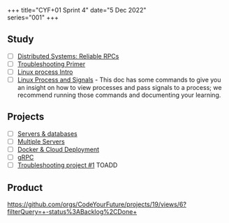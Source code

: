 +++
title="CYF+01 Sprint 4"
date="5 Dec 2022"    
series="001"
+++

## Study

- [ ] [Distributed Systems: Reliable RPCs](../../primers/distributed-software-systems-architecture/reliable-rpcs)
- [ ] [Troubleshooting Primer](../../primers/troubleshooting/)
- [ ] [Linux process Intro](https://tldp.org/LDP/tlk/kernel/processes.html)
- [ ] [Linux Process and Signals](https://www.bogotobogo.com/Linux/linux_process_and_signals.php) - This doc has some commands to give you an insight on how to view processes and pass signals to a process; we recommend running those commands and documenting your learning.

## Projects

- [ ] [Servers & databases](../../projects/server-database)
- [ ] [Multiple Servers](../../projects/multiple-servers)
- [ ] [Docker & Cloud Deployment](../../projects/docker-cloud)
- [ ] [gRPC](../../projects/grpc-client-server)
- [ ] [Troubleshooting project #1](https://docs.google.com/document/d/1V6HEu_OcJ3MHH-aHzUfANf06VJa1rPcGHcpBwql7QLA/edit#heading=h.cjnguaxmynan) TOADD

## Product

https://github.com/orgs/CodeYourFuture/projects/19/views/6?filterQuery=+-status%3ABacklog%2CDone+
